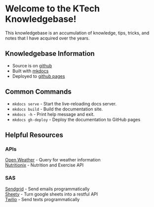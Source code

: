 # Welcome to the KTech Knowledgebase!

This knowledgebase is an accumulation of knowledge, tips, tricks, and notes
that I have acquired over the years.

## Knowledgebase Information

- Source is on [github](https://github.com/KTech-Kevin/knowledgebase)
- Built with [mkdocs](https://www.mkdocs.org)
- Deployed to [github pages](https://www.mkdocs.org/user-guide/deploying-your-docs/)

## Common Commands

- `mkdocs serve` - Start the live-reloading docs server.
- `mkdocs build` - Build the documentation site.
- `mkdocs -h` - Print help message and exit.
- `mkdocs gh-deploy` - Deploy the documentation to GitHub pages

## Helpful Resources

### APIs

[Open Weather](https://openweathermap.org/) - Query for weather information  
[Nutritionix](https://www.nutritionix.com/business/api) - Nutrition and
Exercise API

### SAS

[Sendgrid](https://sendgrid.com/) - Send emails programmatically  
[Sheety](https://sheety.co/) - Turn google sheets into a restful API  
[Twilio](https://www.twilio.com/) - Send texts programmatically
